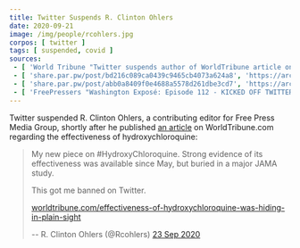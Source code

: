 ```yaml
---
title: Twitter Suspends R. Clinton Ohlers
date: 2020-09-21
image: /img/people/rcohlers.jpg
corpos: [ twitter ]
tags: [ suspended, covid ]
sources:
 - [ 'World Tribune "Twitter suspends author of WorldTribune article on hydroxychloroquine" by R. Clinton Ohlers (24 Sep 2020)', 'https://archive.is/V00gO' ]
 - [ 'share.par.pw/post/bd216c089ca0439c9465cb4073a624a8', 'https://archive.is/CUT4F' ]
 - [ 'share.par.pw/post/abb0a8409f0e4688a5578d261dbe3cd7', 'https://archive.is/vDJU7' ]
 - [ 'FreePressers "Washington Exposé: Episode 112 - KICKED OFF TWITTER FOR TELLING THE TRUTH ABOUT FAUCI''S LIES" (24 Sep 2020)', 'https://freepressers.com/washington-expose/washington-expose-episode-112-kicked-off-twitter-for-telling-the-truth-about-fauci-s-lies' ]
---
```


Twitter suspended R. Clinton Ohlers, a contributing editor for Free Press Media
Group, shortly after he published [an article](https://archive.is/sGPyJ) on
WorldTribune.com regarding the effectiveness of hydroxychloroquine:
> My new piece on #HydroxyChloroquine. Strong evidence of its effectiveness was
> available since May, but buried in a major JAMA study.
>
> This got me banned on Twitter.
>
> [worldtribune.com/effectiveness-of-hydroxychloroquine-was-hiding-in-plain-sight](https://www.worldtribune.com/effectiveness-of-hydroxychloroquine-was-hiding-in-plain-sight/)
>
> -- R. Clinton Ohlers (@Rcohlers) [23 Sep 2020](https://archive.is/CUT4F)
